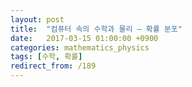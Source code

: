 ```yaml
---
layout: post
title:  "컴퓨터 속의 수학과 물리 – 확률 분포"
date:   2017-03-15 01:00:00 +0900
categories: mathematics_physics
tags: [수학, 확률]
redirect_from: /189
---
```


